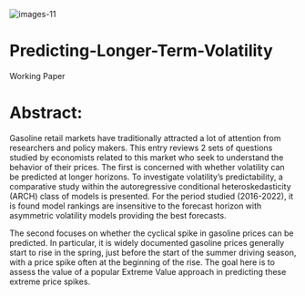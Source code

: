 
![images-11](https://user-images.githubusercontent.com/108365002/206346223-56dac6d9-585a-49bc-87ae-5ba8dfe83c55.jpeg)

# Predicting-Longer-Term-Volatility
Working Paper

# Abstract:

  Gasoline retail markets have traditionally attracted a lot of attention from researchers and policy makers. This entry reviews 2 sets of questions studied by economists related to this market who seek to understand the behavior of their prices. The first is concerned with whether volatility can be predicted at longer horizons. To investigate volatility’s predictability, a comparative study within the autoregressive conditional heteroskedasticity (ARCH) class of models is presented. For the period studied (2016-2022), it is found model rankings are insensitive to the forecast horizon with asymmetric volatility models providing the best forecasts.
  
  The second focuses on whether the cyclical spike in gasoline prices can be predicted. In particular, it is widely documented gasoline prices generally start to rise in the spring, just before the start of the summer driving season, with a price spike often at the beginning of the rise. The goal here is to assess the value of a popular Extreme Value approach in predicting these extreme price spikes.
